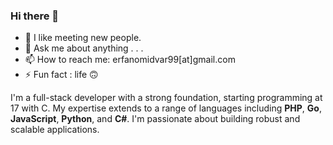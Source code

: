 ### Hi there 👋
<ul>
    <li>🌱 I like meeting new people.</li>
    <li>💬 Ask me about anything . . .</li>
    <li>📫 How to reach me: erfanomidvar99[at]gmail.com</li>
    <li>⚡ Fun fact : life 🙃</li>
</ul>

<p>I'm a full-stack developer with a strong foundation, starting programming at 17 with C. My expertise extends to a range of languages including <b>PHP</b>, <b>Go</b>, <b>JavaScript</b>, <b>Python</b>, and <b>C#</b>. I'm passionate about building robust and scalable applications.</p>

